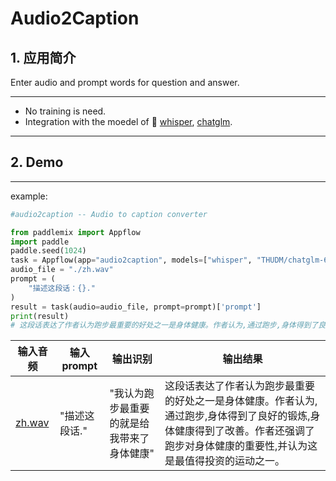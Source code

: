 # Audio2Caption

## 1. 应用简介

Enter audio and prompt words for question and answer.

*****
- No training is need.
- Integration with the moedel of 🤗  [whisper](), [chatglm]().

----

## 2. Demo
*****
example:

<!-- ```python
python applications/AudioChat/audiochat.py \
--chatglm_question_prompt "please describe this passage." \
--input_audio_file "./zh.wav" \
--chatglm_model_name_or_path "THUDM/chatglm-6b"   \
``` -->
```python
#audio2caption -- Audio to caption converter

from paddlemix import Appflow
import paddle
paddle.seed(1024)
task = Appflow(app="audio2caption", models=["whisper", "THUDM/chatglm-6b"])
audio_file = "./zh.wav"
prompt = (
    "描述这段话：{}."
)
result = task(audio=audio_file, prompt=prompt)['prompt']
print(result)
# 这段话表达了作者认为跑步最重要的好处之一是身体健康。作者认为,通过跑步,身体得到了良好的锻炼,身体健康得到了改善。作者还强调了跑步对身体健康的重要性,并认为这是最值得投资的运动之一。

```

|  输入音频 | 输入prompt | 输出识别 | 输出结果 |
| --- | --- | ---  | --- | 
|[zh.wav](https://github.com/luyao-cv/file_download/blob/main/assets/zh.wav) | "描述这段话." |"我认为跑步最重要的就是给我带来了身体健康" |这段话表达了作者认为跑步最重要的好处之一是身体健康。作者认为,通过跑步,身体得到了良好的锻炼,身体健康得到了改善。作者还强调了跑步对身体健康的重要性,并认为这是最值得投资的运动之一。 |

